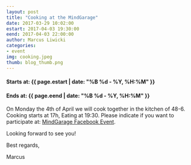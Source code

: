 ```yaml
---
layout: post
title: "Cooking at the MindGarage"
date: 2017-03-29 10:02:00
estart: 2017-04-03 19:30:00
eend: 2017-04-03 22:00:00
author: Marcus Liwicki
categories:
- event
img: cooking.jpeg
thumb: blog_thumb.png
---
```


#### Starts at: {{ page.estart | date: "%B %d - %Y, %H:%M" }}

#### Ends at: {{ page.eend | date: "%B %d - %Y, %H:%M" }}

On Monday the 4th of April we will cook together in the kitchen of 48-6. Cooking starts at 17h, Eating at 19:30.
Please indicate if you want to participate at:
<a href="https://www.facebook.com/events/169701973548756/">MindGarage Facebook Event</a>.

Looking forward to see you!

Best regards,

Marcus
